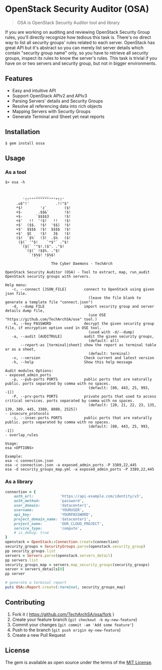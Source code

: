 # OpenStack Security Auditor (OSA)

> OSA is OpenStack Security Auditor tool and library

If you are working on auditing and reviewing OpenStack Security Group rules, you'll directly recognize how tedious this task is. There's no direct way to list all security groups' rules related to each server. OpenStack has great API but it's abstract so you can merely list server details which contain "security group name" only, so you have to retrieve all security groups, inspect its rules to know the server's rules. This task is trivial if you have on or two servers and security group, but not in bigger environments.

## Features
- Easy and intuitive API 
- Support OpenStack APIv2 and APIv3
- Parsing Servers' details and Security Groups
- Resolve all referencing data into rich objects
- Mapping Servers with Security Groups
- Generate Terminal and Sheet yet neat reports 

## Installation

    $ gem install ossa

## Usage

### As a tool

```
$> osa -h


              ______
        '!!""""""""""""*!!'
     .u$"!'            .!!"$"
     *$!        'z`        ($!
     +$-       .$$&`       !$!
     +$-      `$$$$3       !$!
     +$'   !!  '!$!   !!   !$!
     +$'  ($$.  !$!  '$$)  !$!
     +$'  $$$$  !$!  $$$$  !$!
     +$'  $Ɛ    !$!   3$   !$!
     ($!  `$%`  !3!  .$%   ($!
      ($(` '"$!    `*$"` ."$!
       `($(` '"$!.($". ."$!
         `($(` !$$%. ."$!
           `!$%$! !$%$!
              `     `
                     The Cyber Daemons - TechArch
      
OpenStack Security Auditor (OSA) - Tool to extract, map, run_audit OpenStack security groups with servers.

Help menu:
   -c, --connect [JSON_FILE]        connect to OpenStack using given json file.
                                      (leave the file blank to generate a template file "connect.json")
   -d, --dump FILE                  import security group and server details dump file,
                                      (use OSE "https://github.com/TechArchSA/ose" tool.)
   -k, --key PASSWORD               decrypt the given security group file, if encryption option used in OSE tool.
                                      (used with -d/--dump)
   -a, --audit [AUDITRULE]          audit the given security groups,
                                      (default: all)
       --report-as [terminal|sheet] show the report as terminal table or as a sheet,
                                      (default: terminal)
   -v, --version                    Check current and latest version
   -h, --help                       Show this help message

Audit modules Options:
- exposed_admin_ports
   -p, --pub-ports PORTS            public ports that are naturally public. ports separated by comma with no spaces.
                                      (default: [80, 443, 25, 993, -1])
   -P, --prv-ports PORTS            private ports that used to access critical services. ports separated by comma with no spaces.
                                      (default: [20, 21, 22, 23, 135, 139, 389, 445, 3389, 8080, 2525])
- insecure_protocols
   -i, --insec-ports PORTS          public ports that are naturally public. ports separated by comma with no spaces.
                                      (default: [80, 443, 25, 993, -1])
- overlap_rules

Usage:
osa <OPTIONS>

Example:
osa -c connection.json
osa -c connection.json -a exposed_admin_ports -P 3389,22,445 
osa -d security_groups_map.yml -a exposed_admin_ports -P 3389,22,445 
```


### As a library
```ruby
connection = {
    auth_url:            'https://api-example.com/identity/v3',
    auth_method:         'password',
    user_domain:         'datacenter1',
    username:            'YOURUSER',
    api_key:             'YOURPASSWORD',
    project_domain_name: 'datacenter1',
    project_name:        'OUR_CLOUD_PROJECT',
    service_type:        'compute',
    # is_debug: true
}
openstack = OpenStack::Connection.create(connection)
security_groups = SecurityGroups.parse(openstack.security_group)
pp security_groups.list
servers = Servers.parse(openstack.servers_detail)
pp servers.list
security_groups_map = servers.map_security_groups(security_groups)
server = servers_details[0] 
pp server

# generate a terminal report
puts OSA::Report.create(:terminal, security_groups_map)
```


## Contributing

1. Fork it ( https://github.com/TechArchSA/osa/fork )
2. Create your feature branch (`git checkout -b my-new-feature`)
3. Commit your changes (`git commit -am 'Add some feature'`)
4. Push to the branch (`git push origin my-new-feature`)
5. Create a new Pull Request

## License

The gem is available as open source under the terms of the [MIT License](https://opensource.org/licenses/MIT).
